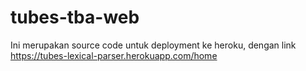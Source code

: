 # tubes-tba-web
Ini merupakan source code untuk deployment ke heroku, dengan link https://tubes-lexical-parser.herokuapp.com/home
